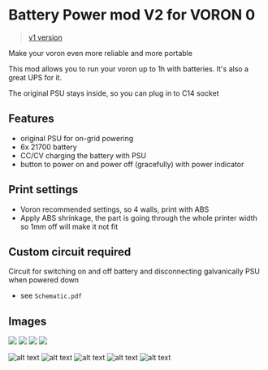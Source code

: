 # Battery Power mod V2 for VORON 0

> [v1 version](https://github.com/Matszwe02/Voron0_BatteryPower)

Make your voron even more reliable and more portable


This mod allows you to run your voron up to 1h with batteries. It's also a great UPS for it.


The original PSU stays inside, so you can plug in to C14 socket

## Features

- original PSU for on-grid powering
- 6x 21700 battery
- CC/CV charging the battery with PSU
- button to power on and power off (gracefully) with power indicator


## Print settings

- Voron recommended settings, so 4 walls, print with ABS
- Apply ABS shrinkage, the part is going through the whole printer width so 1mm off will make it not fit

## Custom circuit required
Circuit for switching on and off battery and disconnecting galvanically PSU when powered down
- see `Schematic.pdf`


## Images

![](images/image.png)
![](images/image1.png)
![](images/image2.png)
![](images/image3.png)


![alt text](images/20250415_165337.jpg)
![alt text](images/20250415_174152.jpg)
![alt text](images/20250424_211540.jpg)
![alt text](images/20250424_211608.jpg)
![alt text](images/20250424_231250.jpg)